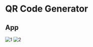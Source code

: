 # QR Code Generator

## App
![1](https://github.com/ldizon8/iOS-Development/blob/master/QRCodeGenerator/1.png)
![2](https://github.com/ldizon8/iOS-Development/blob/master/QRCodeGenerator/2.png)


